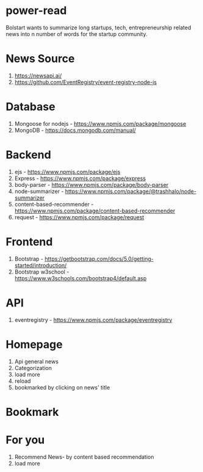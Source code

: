 # power-read
Bolstart wants to summarize long startups, tech, entrepreneurship related news into n number of words for the startup community.

# News Source
 1. https://newsapi.ai/
 2. https://github.com/EventRegistry/event-registry-node-js

# Database

1. Mongoose for nodejs - https://www.npmjs.com/package/mongoose
2. MongoDB - https://docs.mongodb.com/manual/

# Backend

1. ejs - https://www.npmjs.com/package/ejs
2. Express - https://www.npmjs.com/package/express
3. body-parser - https://www.npmjs.com/package/body-parser
4. node-summarizer - https://www.npmjs.com/package/@trashhalo/node-summarizer
5. content-based-recommender - https://www.npmjs.com/package/content-based-recommender
6. request - https://www.npmjs.com/package/request

# Frontend
1. Bootstrap - https://getbootstrap.com/docs/5.0/getting-started/introduction/
2. Bootstrap w3school - https://www.w3schools.com/bootstrap4/default.asp

# API
1. eventregistry - https://www.npmjs.com/package/eventregistry

# Homepage 
1. Api general news 
2. Categorization
3. load more
4. reload
5. bookmarked by clicking on news' title

# Bookmark

# For you
1. Recommend News- by content based recommendation
2. load more

